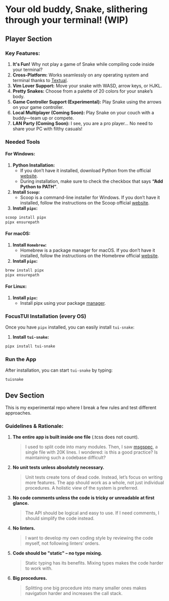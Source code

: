 # Your old buddy, Snake, slithering through your terminal! (WIP)
## Player Section
### Key Features:
1. **It's Fun!** Why not play a game of Snake while compiling code inside your terminal?
2. **Cross-Platform:** Works seamlessly on any operating system and terminal thanks to [Textual](https://textual.textualize.io/).
3. **Vim Lover Support:** Move your snake with WASD, arrow keys, or HJKL.
4. **Pretty Snakes:** Choose from a palette of 20 colors for your snake’s body.
5. **Game Controller Support (Experimental):** Play Snake using the arrows on your game controller.
6. **Local Multiplayer (Coming Soon):** Play Snake on your couch with a buddy—team up or compete.
7. **LAN Party (Coming Soon):** I see, you are a pro player... No need to share your PC with filthy casuals!

### Needed Tools
#### For Windows:
1. **Python Installation:**
    -  If you don’t have it installed, download Python from the official [website](https://www.python.org/downloads/).
    - During installation, make sure to check the checkbox that says **“Add Python to PATH”**.
2. **Install `Scoop`:**
    - Scoop is a command-line installer for Windows. If you don’t have it installed, follow the instructions on the
      Scoop official [website](https://scoop.sh).
3. **Install `pipx`:**
```bash
scoop install pipx
pipx ensurepath
```

#### For macOS:
1. **Install `Homebrew`:**
    - Homebrew is a package manager for macOS. If you don’t have it installed, follow the instructions on the
      Homebrew official [website](https://brew.sh/).
2. **Install `pipx`:**
```bash
brew install pipx
pipx ensurepath
```

#### For Linux:
1. **Install `pipx`:**
    - Install pipx using your package [manager](https://github.com/pypa/pipx?tab=readme-ov-file#on-linux).

### FocusTUI Installation (every OS)
Once you have `pipx` installed, you can easily install `tui-snake`:

1. **Install `tui-snake`:**
```bash
pipx install tui-snake
```

### Run the App
After installation, you can start `tui-snake` by typing:
```bash
tuisnake
```
## Dev Section

This is my experimental repo where I break a few rules and test different approaches.

### Guidelines & Rationale:

1. **The entire app is built inside one file** (.tcss does not count).
   > I used to split code into many modules. Then, I saw [msgspec](https://github.com/jcrist/msgspec/blob/main/msgspec/_core.c), a single file with 20K lines.
   > I wondered: is this a good practice? Is maintaining such a codebase difficult?

2. **No unit tests unless absolutely necessary.**
   > Unit tests create tons of dead code. Instead, let’s focus on writing more features.
   > The app should work as a whole, not just individual procedures. A holistic view of the system is preferred.

3. **No code comments unless the code is tricky or unreadable at first glance.**
   > The API should be logical and easy to use. If I need comments, I should simplify the code instead.

4. **No linters.**
   > I want to develop my own coding style by reviewing the code myself, not following linters’ orders.

5. **Code should be "static" – no type mixing.**
   > Static typing has its benefits. Mixing types makes the code harder to work with.

6. **Big procedures.**
   > Splitting one big procedure into many smaller ones makes navigation harder and increases the call stack.
